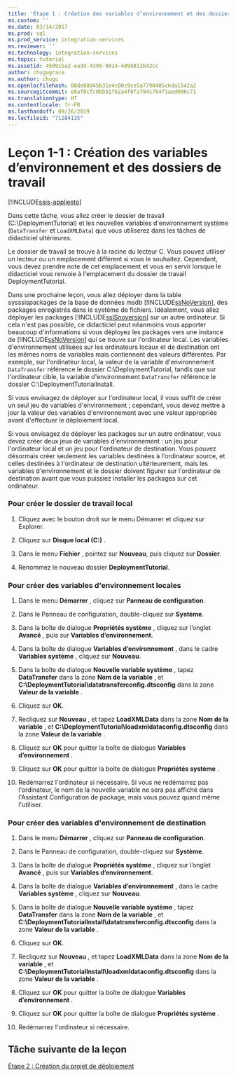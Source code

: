 ```yaml
---
title: 'Étape 1 : Création des variables d’environnement et des dossiers de travail | Microsoft Docs'
ms.custom: ''
ms.date: 03/14/2017
ms.prod: sql
ms.prod_service: integration-services
ms.reviewer: ''
ms.technology: integration-services
ms.topic: tutorial
ms.assetid: 45091ba2-ea3d-4399-9814-489d812b42cc
author: chugugrace
ms.author: chugu
ms.openlocfilehash: 08de88d45b31e4c00c9ce5a7790405c6da1542a2
ms.sourcegitcommit: e8af8cfc0bb51f62a4f0fa794c784f1aed006c71
ms.translationtype: HT
ms.contentlocale: fr-FR
ms.lasthandoff: 09/26/2019
ms.locfileid: "71284135"
---
```

# <a name="lesson-1-1---creating-working-folders-and-environment-variables"></a>Leçon 1-1 : Création des variables d’environnement et des dossiers de travail

[!INCLUDE[ssis-appliesto](../includes/ssis-appliesto-ssvrpluslinux-asdb-asdw-xxx.md)]


Dans cette tâche, vous allez créer le dossier de travail (C:\DeploymentTutorial) et les nouvelles variables d'environnement système (`DataTransfer` et `LoadXMLData`) que vous utiliserez dans les tâches de didacticiel ultérieures.  
  
Le dossier de travail se trouve à la racine du lecteur C. Vous pouvez utiliser un lecteur ou un emplacement différent si vous le souhaitez. Cependant, vous devez prendre note de cet emplacement et vous en servir lorsque le didacticiel vous renvoie à l'emplacement du dossier de travail DeploymentTutorial.  
  
Dans une prochaine leçon, vous allez déployer dans la table sysssispackages de la base de données msdb [!INCLUDE[ssNoVersion](../includes/ssnoversion-md.md)], des packages enregistrés dans le système de fichiers. Idéalement, vous allez déployer les packages [!INCLUDE[ssISnoversion](../includes/ssisnoversion-md.md)] sur un autre ordinateur. Si cela n'est pas possible, ce didacticiel peut néanmoins vous apporter beaucoup d'informations si vous déployez les packages vers une instance de [!INCLUDE[ssNoVersion](../includes/ssnoversion-md.md)] qui se trouve sur l'ordinateur local. Les variables d'environnement utilisées sur les ordinateurs locaux et de destination ont les mêmes noms de variables mais contiennent des valeurs différentes. Par exemple, sur l'ordinateur local, la valeur de la variable d'environnement `DataTransfer` référence le dossier C:\DeploymentTutorial, tandis que sur l'ordinateur cible, la variable d'environnement `DataTransfer` référence le dossier C:\DeploymentTutorialInstall.  
  
Si vous envisagez de déployer sur l'ordinateur local, il vous suffit de créer un seul jeu de variables d'environnement ; cependant, vous devez mettre à jour la valeur des variables d'environnement avec une valeur appropriée avant d'effectuer le déploiement local.  
  
Si vous envisagez de déployer les packages sur un autre ordinateur, vous devez créer deux jeux de variables d'environnement : un jeu pour l'ordinateur local et un jeu pour l'ordinateur de destination. Vous pouvez désormais créer seulement les variables destinées à l'ordinateur source, et celles destinées à l'ordinateur de destination ultérieurement, mais les variables d'environnement et le dossier doivent figurer sur l'ordinateur de destination avant que vous puissiez installer les packages sur cet ordinateur.  
  
### <a name="to-create-the-local-working-folder"></a>Pour créer le dossier de travail local  
  
1.  Cliquez avec le bouton droit sur le menu Démarrer et cliquez sur Explorer.  
  
2.  Cliquez sur **Disque local (C:)** .  
  
3.  Dans le menu **Fichier** , pointez sur **Nouveau**, puis cliquez sur **Dossier**.  
  
4.  Renommez le nouveau dossier **DeploymentTutorial**.  
  
### <a name="to-create-local-environment-variables"></a>Pour créer des variables d'environnement locales  
  
1.  Dans le menu **Démarrer** , cliquez sur **Panneau de configuration**.  
  
2.  Dans le Panneau de configuration, double-cliquez sur **Système**.  
  
3.  Dans la boîte de dialogue **Propriétés système** , cliquez sur l’onglet **Avancé** , puis sur **Variables d’environnement**.  
  
4.  Dans la boîte de dialogue **Variables d’environnement** , dans le cadre **Variables système** , cliquez sur **Nouveau**.  
  
5.  Dans la boîte de dialogue **Nouvelle variable système** , tapez **DataTransfer** dans la zone **Nom de la variable** , et **C:\DeploymentTutorial\datatransferconfig.dtsconfig** dans la zone **Valeur de la variable** .  
  
6.  Cliquez sur **OK**.  
  
7.  Recliquez sur **Nouveau** , et tapez **LoadXMLData** dans la zone **Nom de la variable** , et **C:\DeploymentTutorial\loadxmldataconfig.dtsconfig** dans la zone **Valeur de la variable** .  
  
8.  Cliquez sur **OK** pour quitter la boîte de dialogue **Variables d’environnement** .  
  
9. Cliquez sur **OK** pour quitter la boîte de dialogue **Propriétés système** .  
  
10. Redémarrez l'ordinateur si nécessaire. Si vous ne redémarrez pas l'ordinateur, le nom de la nouvelle variable ne sera pas affiché dans l'Assistant Configuration de package, mais vous pouvez quand même l'utiliser.  
  
### <a name="to-create-destination-environment-variables"></a>Pour créer des variables d'environnement de destination  
  
1.  Dans le menu **Démarrer** , cliquez sur **Panneau de configuration**.  
  
2.  Dans le Panneau de configuration, double-cliquez sur **Système**.  
  
3.  Dans la boîte de dialogue **Propriétés système** , cliquez sur l’onglet **Avancé** , puis sur **Variables d’environnement**.  
  
4.  Dans la boîte de dialogue **Variables d’environnement** , dans le cadre **Variables système** , cliquez sur **Nouveau**.  
  
5.  Dans la boîte de dialogue **Nouvelle variable système** , tapez **DataTransfer** dans la zone **Nom de la variable** , et **C:\DeploymentTutorialInstall\datatransferconfig.dtsconfig** dans la zone **Valeur de la variable** .  
  
6.  Cliquez sur **OK**.  
  
7.  Recliquez sur **Nouveau** , et tapez **LoadXMLData** dans la zone **Nom de la variable** , et **C:\DeploymentTutorialInstall\loadxmldataconfig.dtsconfig** dans la zone **Valeur de la variable** .  
  
8.  Cliquez sur **OK** pour quitter la boîte de dialogue **Variables d’environnement** .  
  
9. Cliquez sur **OK** pour quitter la boîte de dialogue **Propriétés système** .  
  
10. Redémarrez l'ordinateur si nécessaire.  
  
## <a name="next-task-in-lesson"></a>Tâche suivante de la leçon  
[Étape 2 : Création du projet de déploiement](../integration-services/lesson-1-2-creating-the-deployment-project.md)  
  
  
  

